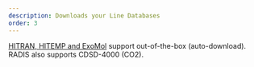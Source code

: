 ```yaml
---
description: Downloads your Line Databases
order: 3
---
```

[HITRAN, HITEMP and ExoMol](https://radis.readthedocs.io/en/latest/lbl/lbl.html#line-databases) support out-of-the-box (auto-download). RADIS also supports CDSD-4000 (CO2).
